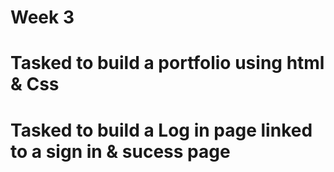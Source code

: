 # Week 3
# Tasked to build a portfolio using html & Css
# Tasked to build a Log in page linked to a sign in & sucess page
